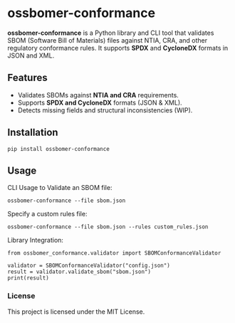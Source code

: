 # ossbomer-conformance

**ossbomer-conformance** is a Python library and CLI tool that validates SBOM (Software Bill of Materials) files against NTIA, CRA, and other regulatory conformance rules. It supports **SPDX** and **CycloneDX** formats in JSON and XML.

## Features
- Validates SBOMs against **NTIA and CRA** requirements.
- Supports **SPDX and CycloneDX** formats (JSON & XML).
- Detects missing fields and structural inconsistencies (WIP).


## Installation

```
pip install ossbomer-conformance
```

## Usage
CLI Usage to Validate an SBOM file:

```
ossbomer-conformance --file sbom.json
```

Specify a custom rules file:

```
ossbomer-conformance --file sbom.json --rules custom_rules.json
```

Library Integration:

```
from ossbomer_conformance.validator import SBOMConformanceValidator

validator = SBOMConformanceValidator("config.json")
result = validator.validate_sbom("sbom.json")
print(result)
```


### License
This project is licensed under the MIT License.